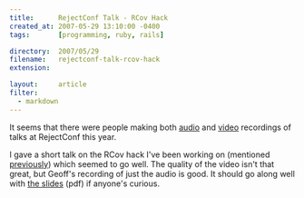 ```yaml
---
title:      RejectConf Talk - RCov Hack
created_at: 2007-05-29 13:10:00 -0400
tags:       [programming, ruby, rails]

directory:  2007/05/29
filename:   rejectconf-talk-rcov-hack
extension:  

layout:     article
filter:
  - markdown
---
```

It seems that there were people making both [audio][] and [video][] recordings of talks at RejectConf this year.

I gave a short talk on the RCov hack I've been working on (mentioned [previously][]) which seemed to go well. The quality of the video isn't that great, but Geoff's recording of just the audio is good. It should go along well with [the slides][] (pdf) if anyone's curious.

[audio]: http://podcast.rubyonrails.org/programs/3/episodes/uncut-rejectconf-jamie-macey
[video]: http://www.motionbox.com/video/player/7494dab31d1ef0?segment_begin=1630.08&segment_end=1821.726
[previously]:/2006/12/28/resolutions 
[the slides]: http://blog.tracefunc.com/assets/2007/5/29/rcov.pdf

